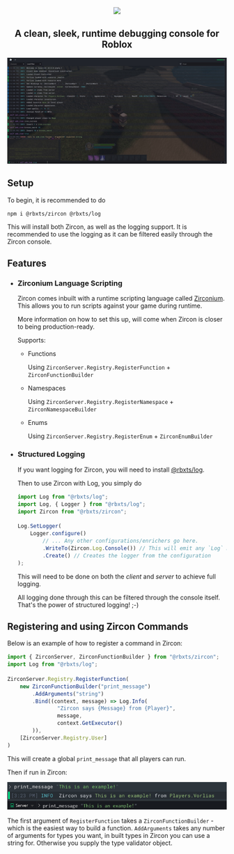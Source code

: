 <div align="center">
    <img src="https://i.imgur.com/YgpbX7G.png"/>
    <h2>A clean, sleek, runtime debugging console for Roblox</h2>
</div>

<img src="./assets/Example2.jpg"/>

## Setup
To begin, it is recommended to do
```
npm i @rbxts/zircon @rbxts/log
```

This will install both Zircon, as well as the logging support. It is recommended to use the logging as it can be filtered easily through the Zircon console.

## Features
- ### Zirconium Language Scripting
    Zircon comes inbuilt with a runtime scripting language called [Zirconium](https://github.com/roblox-aurora/zirconium). This allows you to run scripts against your game during runtime.

    More information on how to set this up, will come when Zircon is closer to being production-ready.

    Supports:

    - Functions
        
        Using `ZirconServer.Registry.RegisterFunction` +  `ZirconFunctionBuilder`
    - Namespaces
        
        Using `ZirconServer.Registry.RegisterNamespace` + `ZirconNamespaceBuilder`
    - Enums
        
        Using `ZirconServer.Registry.RegisterEnum` + `ZirconEnumBuilder`
- ### Structured Logging
    If you want logging for Zircon, you will need to install [@rbxts/log](https://github.com/roblox-aurora/rbx-log).

    Then to use Zircon with Log, you simply do 
    ```ts
    import Log from "@rbxts/log";
    import Log, { Logger } from "@rbxts/log";
    import Zircon from "@rbxts/zircon";

    Log.SetLogger(
        Logger.configure()
            // ... Any other configurations/enrichers go here.
            .WriteTo(Zircon.Log.Console()) // This will emit any `Log` messages to the Zircon console
            .Create() // Creates the logger from the configuration
    );
    ```

    This will need to be done on both the _client_ and _server_ to achieve full logging.

    All logging done through this can be filtered through the console itself. That's the power of structured logging! ;-)

## Registering and using Zircon Commands
Below is an example of how to register a command in Zircon:

```ts
import { ZirconServer, ZirconFunctionBuilder } from "@rbxts/zircon";
import Log from "@rbxts/log";

ZirconServer.Registry.RegisterFunction(
    new ZirconFunctionBuilder("print_message")
        .AddArguments("string")
        .Bind((context, message) => Log.Info(
                "Zircon says {Message} from {Player}", 
                message,
                context.GetExecutor()
        )),
    [ZirconServer.Registry.User]
)
```

This will create a global `print_message` that all players can run.

Then if run in Zircon:

<img src="./assets/Example1.png"/>

The first argument of `RegisterFunction` takes a `ZirconFunctionBuilder` - which is the easiest way to build a function. `AddArguments` takes any number of arguments for types you want, in built types in Zircon you can use a string for. Otherwise you supply the type validator object.